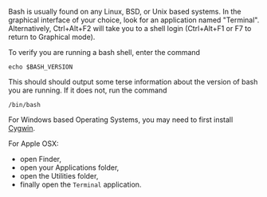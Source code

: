 Bash is usually found on any Linux, BSD, or Unix based systems. In the
graphical interface of your choice, look for an application named
"Terminal". Alternatively, Ctrl+Alt+F2 will take you to a shell login
(Ctrl+Alt+F1 or F7 to return to Graphical mode). 

To verify you are running a bash shell, enter the command 

    echo $BASH_VERSION

This should should output some terse information about the version of
bash you are running. If it does not, run the command 

    /bin/bash


For Windows based Operating Systems, you may need to first install 
[Cygwin](https://cygwin.com/).  

For Apple OSX:
* open Finder,
* open your Applications folder, 
* open the Utilities folder, 
* finally open the `Terminal` application.  
